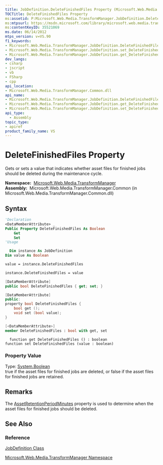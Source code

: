 ```yaml
---
title: JobDefinition.DeleteFinishedFiles Property (Microsoft.Web.Media.TransformManager)
TOCTitle: DeleteFinishedFiles Property
ms:assetid: P:Microsoft.Web.Media.TransformManager.JobDefinition.DeleteFinishedFiles
ms:mtpsurl: https://msdn.microsoft.com/library/microsoft.web.media.transformmanager.jobdefinition.deletefinishedfiles(v=VS.90)
ms:contentKeyID: 35521069
ms.date: 06/14/2012
mtps_version: v=VS.90
f1_keywords:
- Microsoft.Web.Media.TransformManager.JobDefinition.DeleteFinishedFiles
- Microsoft.Web.Media.TransformManager.JobDefinition.set_DeleteFinishedFiles
- Microsoft.Web.Media.TransformManager.JobDefinition.get_DeleteFinishedFiles
dev_langs:
- csharp
- jscript
- vb
- FSharp
- cpp
api_location:
- Microsoft.Web.Media.TransformManager.Common.dll
api_name:
- Microsoft.Web.Media.TransformManager.JobDefinition.DeleteFinishedFiles
- Microsoft.Web.Media.TransformManager.JobDefinition.get_DeleteFinishedFiles
- Microsoft.Web.Media.TransformManager.JobDefinition.set_DeleteFinishedFiles
api_type:
  - Assembly
topic_type:
- apiref
product_family_name: VS
---
```


# DeleteFinishedFiles Property

Gets or sets a value that indicates whether asset files for finished jobs should be deleted during the maintenance cycle.

**Namespace:**  [Microsoft.Web.Media.TransformManager](microsoft-web-media-transformmanager-namespace.md)  
**Assembly:**  Microsoft.Web.Media.TransformManager.Common (in Microsoft.Web.Media.TransformManager.Common.dll)

## Syntax

```vb
'Declaration
<DataMemberAttribute> _
Public Property DeleteFinishedFiles As Boolean
    Get
    Set
'Usage

  Dim instance As JobDefinition
Dim value As Boolean

value = instance.DeleteFinishedFiles

instance.DeleteFinishedFiles = value
```

```csharp
[DataMemberAttribute]
public bool DeleteFinishedFiles { get; set; }
```

```cpp
[DataMemberAttribute]
public:
property bool DeleteFinishedFiles {
    bool get ();
    void set (bool value);
}
```

``` fsharp
[<DataMemberAttribute>]
member DeleteFinishedFiles : bool with get, set
```

```jscript
  function get DeleteFinishedFiles () : boolean
function set DeleteFinishedFiles (value : boolean)
```

### Property Value

Type: [System.Boolean](https://msdn.microsoft.com/library/a28wyd50)  
true if the asset files for finished jobs are deleted, or false if the asset files for finished jobs are retained.  

## Remarks

The [AssetRetentionPeriodMinutes](jobdefinition-assetretentionperiodminutes-property-microsoft-web-media-transformmanager.md) property is used to determine when the asset files for finished jobs should be deleted.

## See Also

### Reference

[JobDefinition Class](jobdefinition-class-microsoft-web-media-transformmanager.md)

[Microsoft.Web.Media.TransformManager Namespace](microsoft-web-media-transformmanager-namespace.md)


